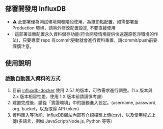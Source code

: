 ## 部署開發用 InfluxDB
- :warning: 此部署僅為測試環境開發階段使用，為單節點配置，如需部署至 Production 環境，請另外修改配置設定, 不要直接使用
- :information_source: 這部署並無配置永久資料儲存功能(符合開發情境提供快速還原乾淨環境的作法)，只要專案 repo 有commit更動就會進行資料重置，請commit/push前要謹慎注意。

## 使用說明

### 啟動自動匯入資料的方式

1. 目前 [influxdb-docker](https://hub.docker.com/_/influxdb) 使用 2.5.1 的版本，可依需求進行調整。(1.x 版本與 2.x 版本相容性差，使用 1.X 版本前請謹慎考慮)
2. 建置完成後，請從「實證環境」中的服務進入設定。(username, password, org, bucket，以及取得 API token)
3. 資料匯入等功能，influxDB網站內部有介紹檔案上傳(csv)，以及使用程式上傳(多語言，例如 JavaScript/Node.js, Python 等等)